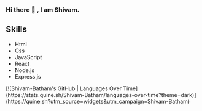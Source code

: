 ### Hi there 👋 , I am Shivam.
<h2>Skills</h2>
<ul>
  <li>Html</li>
  <li>Css</li>
  <li>JavaScript</li>
  <li>React</li>
  <li>Node.js</li>
  <li>Express.js</li>
</ul>
<section>[![Shivam-Batham's GitHub | Languages Over Time](https://stats.quine.sh/Shivam-Batham/languages-over-time?theme=dark)](https://quine.sh?utm_source=widgets&utm_campaign=Shivam-Batham)</section>
<!-- [![Shivam-Batham's GitHub | Languages Over Time](https://stats.quine.sh/Shivam-Batham/languages-over-time?theme=dark)](https://quine.sh?utm_source=widgets&utm_campaign=Shivam-Batham) -->
<!-- [![Shivam-Batham's GitHub | Languages Over Time](https://stats.quine.sh/Shivam-Batham/languages-over-time?theme=dark)](https://quine.sh?utm_source=widgets&utm_campaign=Shivam-Batham) -->
<!--
**Shivam-Batham/Shivam-Batham** is a ✨ _special_ ✨ repository because its `README.md` (this file) appears on your GitHub profile.
[![Shivam-Batham's GitHub | Languages Over Time](https://stats.quine.sh/Shivam-Batham/languages-over-time?theme=dark)](https://quine.sh?utm_source=widgets&utm_campaign=Shivam-Batham)
Here are some ideas to get you started:

- 🔭 I’m currently working on ...
- 🌱 I’m currently learning ...
- 👯 I’m looking to collaborate on ...
- 🤔 I’m looking for help with ...
- 💬 Ask me about ...
- 📫 How to reach me: ...
- 😄 Pronouns: ...
- ⚡ Fun fact: ...
-->
